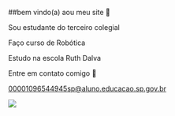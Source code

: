 ##bem vindo(a) aou meu site 👋

Sou estudante do terceiro colegial

Faço curso de Robótica 

Estudo na escola Ruth Dalva

Entre em contato comigo 📧

00001096544945sp@aluno.educacao.sp.gov.br

![](https://media1.tenor.com/m/auwW9Vb5uK0AAAAC/happy-dance.gif)

